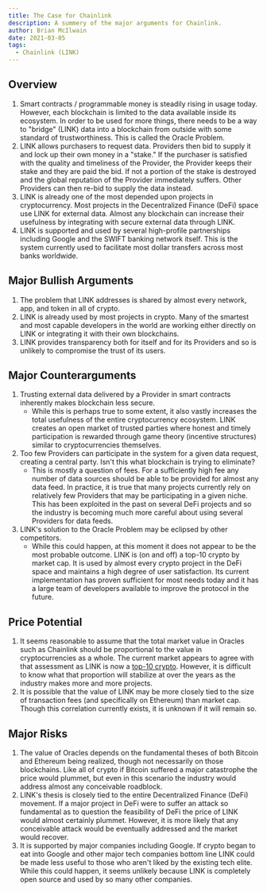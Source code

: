 ```yaml
---
title: The Case for Chainlink
description: A summery of the major arguments for Chainlink.
author: Brian McIlwain
date: 2021-03-05
tags:
  - Chainlink (LINK)
---
```


## Overview

1. Smart contracts / programmable money is steadily rising in usage today. However, each blockchain is limited to the data available inside its ecosystem. In order to be used for more things, there needs to be a way to "bridge" (LINK) data into a blockchain from outside with some standard of trustworthiness. This is called the Oracle Problem.
2. LINK allows purchasers to request data. Providers then bid to supply it and lock up their own money in a "stake." If the purchaser is satisfied with the quality and timeliness of the Provider, the Provider keeps their stake and they are paid the bid. If not a portion of the stake is destroyed and the global reputation of the Provider immediately suffers. Other Providers can then re-bid to supply the data instead.
3. LINK is already one of the most depended upon projects in cryptocurrency. Most projects in the Decentralized Finance (DeFi) space use LINK for external data. Almost any blockchain can increase their usefulness by integrating with secure external data through LINK.
4. LINK is supported and used by several high-profile partnerships including Google and the SWIFT banking network itself. This is the system currently used to facilitate most dollar transfers across most banks worldwide.

## Major Bullish Arguments

1. The problem that LINK addresses is shared by almost every network, app, and token in all of crypto.
2. LINK is already used by most projects in crypto. Many of the smartest and most capable developers in the world are working either directly on LINK or integrating it with their own blockchains.
3. LINK provides transparency both for itself and for its Providers and so is unlikely to compromise the trust of its users.

## Major Counterarguments

1. Trusting external data delivered by a Provider in smart contracts inherently makes blockchain less secure.
   - While this is perhaps true to some extent, it also vastly increases the total usefulness of the entire cryptocurrency ecosystem. LINK creates an open market of trusted parties where honest and timely participation is rewarded through game theory (incentive structures) similar to cryptocurrencies themselves.
2. Too few Providers can participate in the system for a given data request, creating a central party. Isn't this what blockchain is trying to eliminate?
   - This is mostly a question of fees. For a sufficiently high fee any number of data sources should be able to be provided for almost any data feed. In practice, it is true that many projects currently rely on relatively few Providers that may be participating in a given niche. This has been exploited in the past on several DeFi projects and so the industry is becoming much more careful about using several Providers for data feeds.
3. LINK's solution to the Oracle Problem may be eclipsed by other competitors.
   - While this could happen, at this moment it does not appear to be the most probable outcome. LINK is (on and off) a top-10 crypto by market cap. It is used by almost every crypto project in the DeFi space and maintains a high degree of user satisfaction. Its current implementation has proven sufficient for most needs today and it has a large team of developers available to improve the protocol in the future.

## Price Potential

1. It seems reasonable to assume that the total market value in Oracles such as Chainlink should be proportional to the value in cryptocurrencies as a whole. The current market appears to agree with that assessment as LINK is now a [top-10 crypto](https://coinpaprika.com/coin/link-chainlink/). However, it is difficult to know what that proportion will stabilize at over the years as the industry makes more and more projects.
2. It is possible that the value of LINK may be more closely tied to the size of transaction fees (and specifically on Ethereum) than market cap. Though this correlation currently exists, it is unknown if it will remain so.

## Major Risks

1. The value of Oracles depends on the fundamental theses of both Bitcoin and Ethereum being realized, though not necessarily on those blockchains. Like all of crypto if Bitcoin suffered a major catastrophe the price would plummet, but even in this scenario the industry would address almost any conceivable roadblock.
2. LINK's thesis is closely tied to the entire Decentralized Finance (DeFi) movement. If a major project in DeFi were to suffer an attack so fundamental as to question the feasibility of DeFi the price of LINK would almost certainly plummet. However, it is more likely that any conceivable attack would be eventually addressed and the market would recover.
3. It is supported by major companies including Google. If crypto began to eat into Google and other major tech companies bottom line LINK could be made less useful to those who aren't liked by the existing tech elite. While this could happen, it seems unlikely because LINK is completely open source and used by so many other companies.
